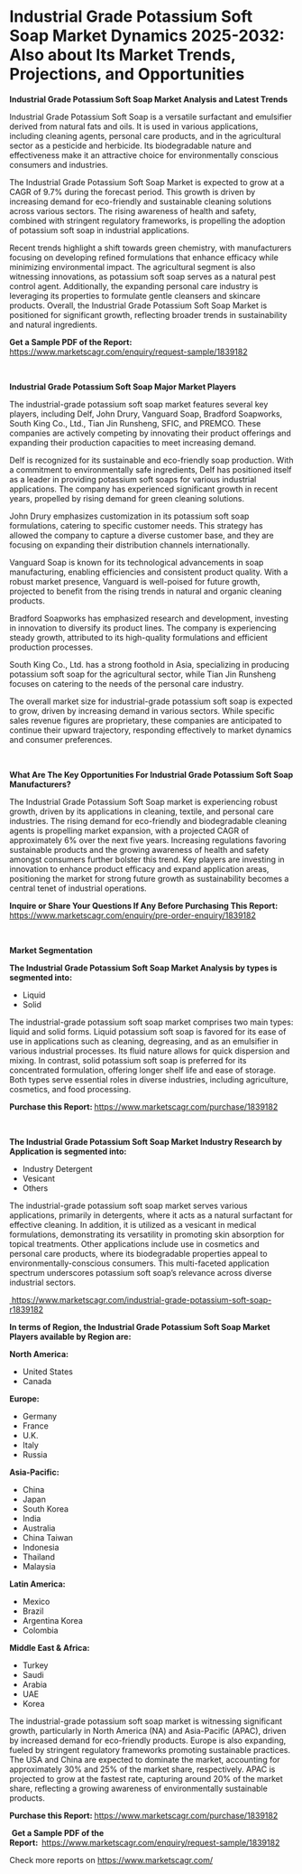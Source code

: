 <p><h1>Industrial Grade Potassium Soft Soap Market Dynamics 2025-2032: Also about Its Market Trends, Projections, and Opportunities</h1></p><p><strong>Industrial Grade Potassium Soft Soap Market Analysis and Latest Trends</strong></p>
<p><p>Industrial Grade Potassium Soft Soap is a versatile surfactant and emulsifier derived from natural fats and oils. It is used in various applications, including cleaning agents, personal care products, and in the agricultural sector as a pesticide and herbicide. Its biodegradable nature and effectiveness make it an attractive choice for environmentally conscious consumers and industries.</p><p>The Industrial Grade Potassium Soft Soap Market is expected to grow at a CAGR of 9.7% during the forecast period. This growth is driven by increasing demand for eco-friendly and sustainable cleaning solutions across various sectors. The rising awareness of health and safety, combined with stringent regulatory frameworks, is propelling the adoption of potassium soft soap in industrial applications.</p><p>Recent trends highlight a shift towards green chemistry, with manufacturers focusing on developing refined formulations that enhance efficacy while minimizing environmental impact. The agricultural segment is also witnessing innovations, as potassium soft soap serves as a natural pest control agent. Additionally, the expanding personal care industry is leveraging its properties to formulate gentle cleansers and skincare products. Overall, the Industrial Grade Potassium Soft Soap Market is positioned for significant growth, reflecting broader trends in sustainability and natural ingredients.</p></p>
<p><strong>Get a Sample PDF of the Report:&nbsp;</strong> <a href="https://www.marketscagr.com/enquiry/request-sample/1839182?utm_campaign=2038&utm_medium=2&utm_source=Github&utm_content=ia&utm_term=03022025&utm_id=industrial-grade-potassium-soft-soap">https://www.marketscagr.com/enquiry/request-sample/1839182</a></p>
<p>&nbsp;</p>
<p><strong>Industrial Grade Potassium Soft Soap Major Market Players</strong></p>
<p><p>The industrial-grade potassium soft soap market features several key players, including Delf, John Drury, Vanguard Soap, Bradford Soapworks, South King Co., Ltd., Tian Jin Runsheng, SFIC, and PREMCO. These companies are actively competing by innovating their product offerings and expanding their production capacities to meet increasing demand.</p><p>Delf is recognized for its sustainable and eco-friendly soap production. With a commitment to environmentally safe ingredients, Delf has positioned itself as a leader in providing potassium soft soaps for various industrial applications. The company has experienced significant growth in recent years, propelled by rising demand for green cleaning solutions.</p><p>John Drury emphasizes customization in its potassium soft soap formulations, catering to specific customer needs. This strategy has allowed the company to capture a diverse customer base, and they are focusing on expanding their distribution channels internationally.</p><p>Vanguard Soap is known for its technological advancements in soap manufacturing, enabling efficiencies and consistent product quality. With a robust market presence, Vanguard is well-poised for future growth, projected to benefit from the rising trends in natural and organic cleaning products.</p><p>Bradford Soapworks has emphasized research and development, investing in innovation to diversify its product lines. The company is experiencing steady growth, attributed to its high-quality formulations and efficient production processes.</p><p>South King Co., Ltd. has a strong foothold in Asia, specializing in producing potassium soft soap for the agricultural sector, while Tian Jin Runsheng focuses on catering to the needs of the personal care industry.</p><p>The overall market size for industrial-grade potassium soft soap is expected to grow, driven by increasing demand in various sectors. While specific sales revenue figures are proprietary, these companies are anticipated to continue their upward trajectory, responding effectively to market dynamics and consumer preferences.</p></p>
<p>&nbsp;</p>
<p><strong>What Are The Key Opportunities For Industrial Grade Potassium Soft Soap Manufacturers?</strong></p>
<p><p>The Industrial Grade Potassium Soft Soap market is experiencing robust growth, driven by its applications in cleaning, textile, and personal care industries. The rising demand for eco-friendly and biodegradable cleaning agents is propelling market expansion, with a projected CAGR of approximately 6% over the next five years. Increasing regulations favoring sustainable products and the growing awareness of health and safety amongst consumers further bolster this trend. Key players are investing in innovation to enhance product efficacy and expand application areas, positioning the market for strong future growth as sustainability becomes a central tenet of industrial operations.</p></p>
<p><strong>Inquire or Share Your Questions If Any Before Purchasing This Report:</strong> <a href="https://www.marketscagr.com/enquiry/pre-order-enquiry/1839182?utm_campaign=2038&utm_medium=2&utm_source=Github&utm_content=ia&utm_term=03022025&utm_id=industrial-grade-potassium-soft-soap">https://www.marketscagr.com/enquiry/pre-order-enquiry/1839182</a></p>
<p>&nbsp;</p>
<p><strong>Market Segmentation</strong></p>
<p><strong>The Industrial Grade Potassium Soft Soap Market Analysis by types is segmented into:</strong></p>
<p><ul><li>Liquid</li><li>Solid</li></ul></p>
<p><p>The industrial-grade potassium soft soap market comprises two main types: liquid and solid forms. Liquid potassium soft soap is favored for its ease of use in applications such as cleaning, degreasing, and as an emulsifier in various industrial processes. Its fluid nature allows for quick dispersion and mixing. In contrast, solid potassium soft soap is preferred for its concentrated formulation, offering longer shelf life and ease of storage. Both types serve essential roles in diverse industries, including agriculture, cosmetics, and food processing.</p></p>
<p><strong>Purchase this Report:&nbsp;</strong><a href="https://www.marketscagr.com/purchase/1839182?utm_campaign=2038&utm_medium=2&utm_source=Github&utm_content=ia&utm_term=03022025&utm_id=industrial-grade-potassium-soft-soap">https://www.marketscagr.com/purchase/1839182</a></p>
<p>&nbsp;</p>
<p><strong>The Industrial Grade Potassium Soft Soap Market Industry Research by Application is segmented into:</strong></p>
<p><ul><li>Industry Detergent</li><li>Vesicant</li><li>Others</li></ul></p>
<p><p>The industrial-grade potassium soft soap market serves various applications, primarily in detergents, where it acts as a natural surfactant for effective cleaning. In addition, it is utilized as a vesicant in medical formulations, demonstrating its versatility in promoting skin absorption for topical treatments. Other applications include use in cosmetics and personal care products, where its biodegradable properties appeal to environmentally-conscious consumers. This multi-faceted application spectrum underscores potassium soft soap’s relevance across diverse industrial sectors.</p></p>
<p><a href="https://www.marketscagr.com/industrial-grade-potassium-soft-soap-r1839182?utm_campaign=2038&utm_medium=2&utm_source=Github&utm_content=ia&utm_term=03022025&utm_id=industrial-grade-potassium-soft-soap">&nbsp;https://www.marketscagr.com/industrial-grade-potassium-soft-soap-r1839182</a></p>
<p><strong>In terms of Region, the Industrial Grade Potassium Soft Soap Market Players available by Region are:</strong></p>
<p>
    <p> <strong> North America: </strong>
        <ul>
            <li>United States</li>
            <li>Canada</li>
        </ul>
        </p> 
    <p> <strong> Europe: </strong>
        <ul>
            <li>Germany</li>
            <li>France</li>
            <li>U.K.</li>
            <li>Italy</li>
            <li>Russia</li>
        </ul>
        </p> 
    <p> <strong> Asia-Pacific: </strong>
        <ul>
            <li>China</li>
            <li>Japan</li>
            <li>South Korea</li>
            <li>India</li>
            <li>Australia</li>
            <li>China Taiwan</li>
            <li>Indonesia</li>
            <li>Thailand</li>
            <li>Malaysia</li>
        </ul>
        </p> 
    <p> <strong> Latin America: </strong>
        <ul>
            <li>Mexico</li>
            <li>Brazil</li>
            <li>Argentina Korea</li>
            <li>Colombia</li>
        </ul>
        </p> 
    <p> <strong> Middle East & Africa: </strong>
        <ul>
            <li>Turkey</li>
            <li>Saudi</li>
            <li>Arabia</li>
            <li>UAE</li>
            <li>Korea</li>
        </ul>
    </p>
    </p>
<p><p>The industrial-grade potassium soft soap market is witnessing significant growth, particularly in North America (NA) and Asia-Pacific (APAC), driven by increased demand for eco-friendly products. Europe is also expanding, fueled by stringent regulatory frameworks promoting sustainable practices. The USA and China are expected to dominate the market, accounting for approximately 30% and 25% of the market share, respectively. APAC is projected to grow at the fastest rate, capturing around 20% of the market share, reflecting a growing awareness of environmentally sustainable products.</p></p>
<p><strong>Purchase this Report: </strong><a href="https://www.marketscagr.com/purchase/1839182?utm_campaign=2038&utm_medium=2&utm_source=Github&utm_content=ia&utm_term=03022025&utm_id=industrial-grade-potassium-soft-soap">https://www.marketscagr.com/purchase/1839182</a></p>
<p>&nbsp;<strong>Get a Sample PDF of the Report:&nbsp;&nbsp;</strong><a href="https://www.marketscagr.com/enquiry/request-sample/1839182?utm_campaign=2038&utm_medium=2&utm_source=Github&utm_content=ia&utm_term=03022025&utm_id=industrial-grade-potassium-soft-soap">https://www.marketscagr.com/enquiry/request-sample/1839182</a></p>
<p><strong></strong></p>
<p>Check more reports on <a href="https://www.marketscagr.com/?utm_campaign=2038&utm_medium=2&utm_source=Github&utm_content=ia&utm_term=03022025&utm_id=industrial-grade-potassium-soft-soap">https://www.marketscagr.com/</a></p>